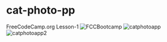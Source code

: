 # cat-photo-pp
FreeCodeCamp.org Lesson-1
![FCCBootcamp](https://github.com/Uzmakh/cat-photo-pp/assets/91914613/f05fd1ad-3920-4a2d-94b5-28b28c10bddb)
![catphotoapp](https://github.com/Uzmakh/cat-photo-pp/assets/91914613/c981b31e-93b7-475c-adfb-10a156d17baa)
![catphotoapp2](https://github.com/Uzmakh/cat-photo-pp/assets/91914613/c5a9985a-f502-4248-a573-c7d6f3aa28c5)
